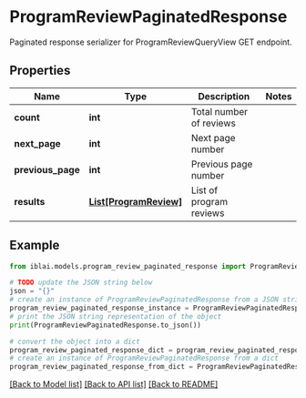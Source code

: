 # ProgramReviewPaginatedResponse

Paginated response serializer for ProgramReviewQueryView GET endpoint.

## Properties

Name | Type | Description | Notes
------------ | ------------- | ------------- | -------------
**count** | **int** | Total number of reviews | 
**next_page** | **int** | Next page number | 
**previous_page** | **int** | Previous page number | 
**results** | [**List[ProgramReview]**](ProgramReview.md) | List of program reviews | 

## Example

```python
from iblai.models.program_review_paginated_response import ProgramReviewPaginatedResponse

# TODO update the JSON string below
json = "{}"
# create an instance of ProgramReviewPaginatedResponse from a JSON string
program_review_paginated_response_instance = ProgramReviewPaginatedResponse.from_json(json)
# print the JSON string representation of the object
print(ProgramReviewPaginatedResponse.to_json())

# convert the object into a dict
program_review_paginated_response_dict = program_review_paginated_response_instance.to_dict()
# create an instance of ProgramReviewPaginatedResponse from a dict
program_review_paginated_response_from_dict = ProgramReviewPaginatedResponse.from_dict(program_review_paginated_response_dict)
```
[[Back to Model list]](../README.md#documentation-for-models) [[Back to API list]](../README.md#documentation-for-api-endpoints) [[Back to README]](../README.md)


